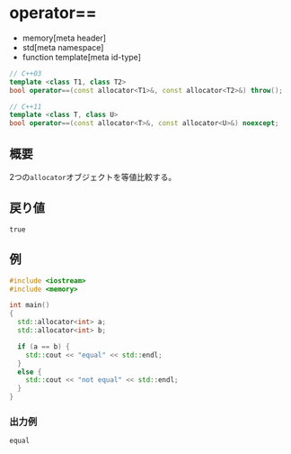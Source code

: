 # operator==
* memory[meta header]
* std[meta namespace]
* function template[meta id-type]

```cpp
// C++03
template <class T1, class T2>
bool operator==(const allocator<T1>&, const allocator<T2>&) throw();

// C++11
template <class T, class U>
bool operator==(const allocator<T>&, const allocator<U>&) noexcept;
```

## 概要
2つの`allocator`オブジェクトを等値比較する。


## 戻り値
`true`


## 例
```cpp example
#include <iostream>
#include <memory>

int main()
{
  std::allocator<int> a;
  std::allocator<int> b;

  if (a == b) {
    std::cout << "equal" << std::endl;
  }
  else {
    std::cout << "not equal" << std::endl;
  }
}
```

### 出力例
```
equal
```


